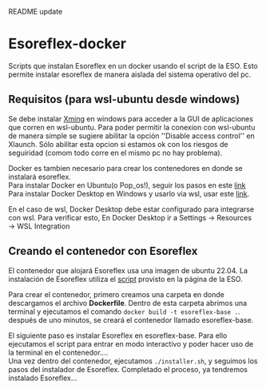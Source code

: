 README update
# Esoreflex-docker
Scripts que instalan Esoreflex en un docker usando el script de la ESO. Esto permite instalar esoreflex de manera aislada del sistema operativo del pc.

## Requisitos (para wsl-ubuntu desde windows)

Se debe instalar [Xming](http://www.straightrunning.com/XmingNotes/) en windows para acceder a la GUI de aplicaciones que corren en wsl-ubuntu. Para poder permitir la conexion con wsl-ubuntu de manera simple se sugiere abilitar la opción ''Disable access control'' en Xlaunch. Sólo abilitar esta opcion si estamos ok con los riesgos de seguiridad (comom todo corre en el mismo pc no hay problema).

Docker es tambien necesario para crear los contenedores en donde se instalará esoreflex.  
Para instalar Docker en Ubuntu(o Pop_os!), seguir los pasos en este [link](https://docs.docker.com/engine/install/ubuntu/)
Para instalar Docker Desktop en Windows y usarlo via wsl, usar este [link](https://docs.docker.com/desktop/setup/install/windows-install/).

En el caso de wsl, Docker Desktop debe estar configurado para integrarse con wsl. Para verificar esto, En Docker Desktop ir a Settings → Resources → WSL Integration


## Creando el contenedor con Esoreflex

El contenedor que alojará Esoreflex usa una imagen de ubuntu 22.04. La instalación de Esoreflex utiliza el [script](https://www.eso.org/sci/software/pipelines/install_esoreflex) provisto en la página de la ESO.  

Para crear el contenedor, primero creamos una carpeta en donde descargamos el archivo **Dockerfile**. Dentro de esta carpeta abrimos una terminal y ejecutamos el comando `docker build -t esoreflex-base .`. después de uno minutos, se creará el contenedor llamado esoreflex-base.

El siguiente paso es instalar Esoreflex en esoreflex-base. Para ello ejecutamos el script para entrar en modo interactivo y poder hacer uso de la terminal en el contenedor....  
Una vez dentro del contenedor, ejecutamos `./installer.sh`, y seguimos los pasos del instalador de Esoreflex.
Completado el proceso, ya tendremos instalado Esoreflex...







